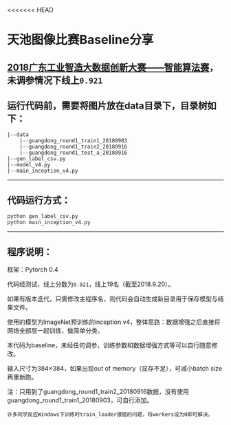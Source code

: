 <<<<<<< HEAD
# 天池图像比赛Baseline分享
[2018广东工业智造大数据创新大赛——智能算法赛](https://tianchi.aliyun.com/competition/introduction.htm?spm=5176.11165320.5678.1.54114443WSKVPP&raceId=231682)，未调参情况下线上`0.921`
---
## 运行代码前，需要将图片放在data目录下，目录树如下：

	|--data
		|--guangdong_round1_train1_20180903
		|--guangdong_round1_train2_20180916
		|--guangdong_round1_test_a_20180916
	|--gen_label_csv.py
	|--model_v4.py
	|--main_inception_v4.py

---
## 代码运行方式：
	python gen_label_csv.py
	python main_inception_v4.py

---
## 程序说明：
框架：Pytorch 0.4

代码经测试，线上分数为`0.921`，线上19名（截至2018.9.20）。

如果有版本迭代，只需修改主程序名，则代码会自动生成新目录用于保存模型与结果文件。

使用的模型为ImageNet预训练的inception v4，整体思路：数据增强之后直接将网络全部层一起训练，做简单分类。

本代码为baseline，未经任何调参，训练参数和数据增强方式等可以自行随意修改。

输入尺寸为384×384，如果出现out of memory（显存不足），可减小batch size再重新跑。

注：只用到了guangdong_round1_train2_20180916数据，没有使用guangdong_round1_train1_20180903，可自行添加。

    许多同学反应Windows下训练时train_loader报错的问题，将workers设为0即可解决。
